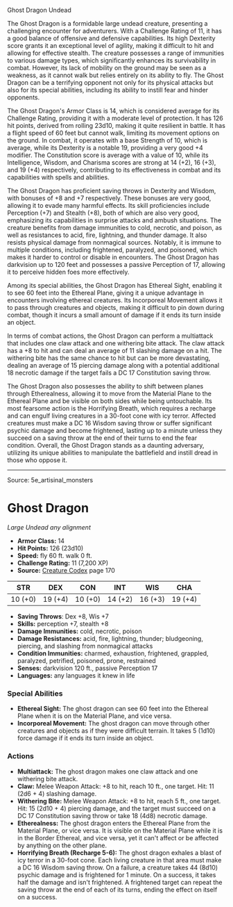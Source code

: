 <MonsterName/>Ghost Dragon</MonsterName>
<CreatureType/>Undead</CreatureType>

<summary>The Ghost Dragon is a formidable large undead creature, presenting a challenging encounter for adventurers. With a Challenge Rating of 11, it has a good balance of offensive and defensive capabilities. Its high Dexterity score grants it an exceptional level of agility, making it difficult to hit and allowing for effective stealth. The creature possesses a range of immunities to various damage types, which significantly enhances its survivability in combat. However, its lack of mobility on the ground may be seen as a weakness, as it cannot walk but relies entirely on its ability to fly. The Ghost Dragon can be a terrifying opponent not only for its physical attacks but also for its special abilities, including its ability to instill fear and hinder opponents. </summary>

<detail>

The Ghost Dragon's Armor Class is 14, which is considered average for its Challenge Rating, providing it with a moderate level of protection. It has 126 hit points, derived from rolling 23d10, making it quite resilient in battle. It has a flight speed of 60 feet but cannot walk, limiting its movement options on the ground. In combat, it operates with a base Strength of 10, which is average, while its Dexterity is a notable 19, providing a very good +4 modifier. The Constitution score is average with a value of 10, while its Intelligence, Wisdom, and Charisma scores are strong at 14 (+2), 16 (+3), and 19 (+4) respectively, contributing to its effectiveness in combat and its capabilities with spells and abilities.

The Ghost Dragon has proficient saving throws in Dexterity and Wisdom, with bonuses of +8 and +7 respectively. These bonuses are very good, allowing it to evade many harmful effects. Its skill proficiencies include Perception (+7) and Stealth (+8), both of which are also very good, emphasizing its capabilities in surprise attacks and ambush situations. The creature benefits from damage immunities to cold, necrotic, and poison, as well as resistances to acid, fire, lightning, and thunder damage. It also resists physical damage from nonmagical sources. Notably, it is immune to multiple conditions, including frightened, paralyzed, and poisoned, which makes it harder to control or disable in encounters. The Ghost Dragon has darkvision up to 120 feet and possesses a passive Perception of 17, allowing it to perceive hidden foes more effectively. 

Among its special abilities, the Ghost Dragon has Ethereal Sight, enabling it to see 60 feet into the Ethereal Plane, giving it a unique advantage in encounters involving ethereal creatures. Its Incorporeal Movement allows it to pass through creatures and objects, making it difficult to pin down during combat, though it incurs a small amount of damage if it ends its turn inside an object.

In terms of combat actions, the Ghost Dragon can perform a multiattack that includes one claw attack and one withering bite attack. The claw attack has a +8 to hit and can deal an average of 11 slashing damage on a hit. The withering bite has the same chance to hit but can be more devastating, dealing an average of 15 piercing damage along with a potential additional 18 necrotic damage if the target fails a DC 17 Constitution saving throw. 

The Ghost Dragon also possesses the ability to shift between planes through Etherealness, allowing it to move from the Material Plane to the Ethereal Plane and be visible on both sides while being untouchable. Its most fearsome action is the Horrifying Breath, which requires a recharge and can engulf living creatures in a 30-foot cone with icy terror. Affected creatures must make a DC 16 Wisdom saving throw or suffer significant psychic damage and become frightened, lasting up to a minute unless they succeed on a saving throw at the end of their turns to end the fear condition. Overall, the Ghost Dragon stands as a daunting adversary, utilizing its unique abilities to manipulate the battlefield and instill dread in those who oppose it.</detail>



---

Source: 5e_artisinal_monsters

# Ghost Dragon

*Large* *Undead* *any alignment*

- **Armor Class:** 14
- **Hit Points:** 126 (23d10)
- **Speed:** fly 60 ft. walk 0 ft.
- **Challenge Rating:** 11 (7,200 XP)
- **Source:** [Creature Codex](https://koboldpress.com/kpstore/product/creature-codex-for-5th-edition-dnd) page 170

| STR | DEX | CON | INT | WIS | CHA |
| --- | --- | --- | --- | --- | --- |
| 10 (+0) | 19 (+4) | 10 (+0) | 14 (+2) | 16 (+3) | 19 (+4) |

- **Saving Throws**: Dex +8, Wis +7
- **Skills:** perception +7, stealth +8
- **Damage Immunities:** cold, necrotic, poison
- **Damage Resistances:** acid, fire, lightning, thunder; bludgeoning, piercing, and slashing from nonmagical attacks
- **Condition Immunities:** charmed, exhaustion, frightened, grappled, paralyzed, petrified, poisoned, prone, restrained
- **Senses:** darkvision 120 ft., passive Perception 17
- **Languages:** any languages it knew in life

### Special Abilities

- **Ethereal Sight:** The ghost dragon can see 60 feet into the Ethereal Plane when it is on the Material Plane, and vice versa.
- **Incorporeal Movement:** The ghost dragon can move through other creatures and objects as if they were difficult terrain. It takes 5 (1d10) force damage if it ends its turn inside an object.

### Actions

- **Multiattack:** The ghost dragon makes one claw attack and one withering bite attack.
- **Claw:** Melee Weapon Attack: +8 to hit, reach 10 ft., one target. Hit: 11 (2d6 + 4) slashing damage.
- **Withering Bite:** Melee Weapon Attack: +8 to hit, reach 5 ft., one target. Hit: 15 (2d10 + 4) piercing damage, and the target must succeed on a DC 17 Constitution saving throw or take 18 (4d8) necrotic damage.
- **Etherealness:** The ghost dragon enters the Ethereal Plane from the Material Plane, or vice versa. It is visible on the Material Plane while it is in the Border Ethereal, and vice versa, yet it can't affect or be affected by anything on the other plane.
- **Horrifying Breath (Recharge 5-6):** The ghost dragon exhales a blast of icy terror in a 30-foot cone. Each living creature in that area must make a DC 16 Wisdom saving throw. On a failure, a creature takes 44 (8d10) psychic damage and is frightened for 1 minute. On a success, it takes half the damage and isn't frightened. A frightened target can repeat the saving throw at the end of each of its turns, ending the effect on itself on a success.





